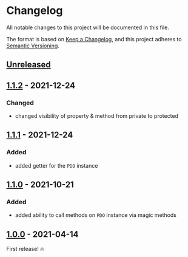 # Changelog

All notable changes to this project will be documented in this file.

The format is based on [Keep a Changelog](https://keepachangelog.com/en/1.0.0/),
and this project adheres to [Semantic Versioning](https://semver.org/spec/v2.0.0.html).

## [Unreleased]

## [1.1.2] - 2021-12-24

### Changed

- changed visibility of property & method from private to protected

## [1.1.1] - 2021-12-24

### Added

- added getter for the `PDO` instance

## [1.1.0] - 2021-10-21

### Added

- added ability to call methods on `PDO` instance via magic methods

## [1.0.0] - 2021-04-14

First release! :fire:

[unreleased]: https://github.com/jahidulpabelislam/database/compare/v1.1.2...HEAD
[1.1.2]: https://github.com/jahidulpabelislam/database/compare/v1.1.1...v1.1.2
[1.1.1]: https://github.com/jahidulpabelislam/database/compare/v1.1.0...v1.1.1
[1.1.0]: https://github.com/jahidulpabelislam/database/compare/v1.0.0...v1.1.0
[1.0.0]: https://github.com/jahidulpabelislam/database/releases/tag/v1.0.0
